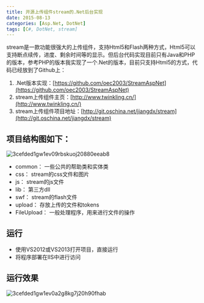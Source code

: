 ```yaml
---
title: 开源上传组件stream的.Net后台实现
date: 2015-08-13
categories: [Asp.Net, DotNet]
tags: [C#, DotNet, stream]
---
```


stream是一款功能很强大的上传组件，支持Html5和Flash两种方式，Html5可以支持断点续传，进度、剩余时间等的显示。但后台代码实现目前只有Java和PHP的版本，参考PHP的版本我实现了一个.Net的版本，目前只支持Html5的方式，代码已经放到了Github上：

1. .Net版本实现：[https://github.com/oec2003/StreamAspNet](https://github.com/oec2003/StreamAspNet)
2. stream上传组件主页：[http://www.twinkling.cn/](http://www.twinkling.cn/)
3. stream上传组件项目地址：[http://git.oschina.net/jiangdx/stream](http://git.oschina.net/jiangdx/stream)

## 项目结构图如下：

![3cefded1gw1ev09rbskuoj20880eeab8](http://oec2003.qiniudn.com/3cefded1gw1ev09rbskuoj20880eeab8.jpg)

* common： 一些公共的帮助类和实体类
* css： stream的css文件和图片
* js： stream的js文件
* lib： 第三方dll
* swf： stream的flash文件
* upload： 存放上传的文件和tokens
* FileUpload： 一般处理程序，用来进行文件的操作

## 运行

* 使用VS2012或VS2013打开项目，直接运行
* 将程序部署在IIS中进行访问

## 运行效果

![3cefded1gw1ev0a2g8kg7j20h90fhab](http://oec2003.qiniudn.com/3cefded1gw1ev0a2g8kg7j20h90fhabc.jpg)

